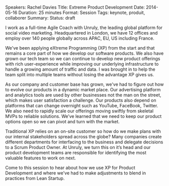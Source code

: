 Speakers: Rachel Davies
Title: Extreme Product Development
Date: 2014-05-16
Duration: 25 minutes
Format: Session
Tags: keynote, produit, collaborer
Summary: 
Status: draft


I work as a full-time Agile Coach with Unruly, the leading global platform for social video marketing. Headquartered in London, we have 12 offices and employ over 140 people globally across APAC, EU, US including France.  
  
We've been applying eXtreme Programming (XP) from the start and that remains a core part of how we develop our software products. We also have grown our tech team so we can continue to develop new product offerings with rich user-experience while improving our underlying infrastructure to handle a growing amount of traffic and data. I was brought in to help the team split into multiple teams without losing the advantage XP gives us.  
  
As our company and customer base has grown, we've had to figure out how to evolve our products in a dynamic market place. Our advertising platform and analytics tools are used by other businesses not the man on the street, which makes user satisfaction a challenge. Our products also depend on platforms that can change overnight such as YouTube, FaceBook, Twitter. We also need to rapidly scale our offerings moving swiftly from skeletal MVPs to reliable solutions. We’ve learned that we need to keep our product options open so we can pivot and turn with the market.  
  
Traditional XP relies on an on-site customer so how do we make plans with our internal stakeholders spread across the globe? Many companies create different departments for interfacing to the business and delegate decisions to a Scrum Product Owner. At Unruly, we turn this on it’s head and our product development teams are responsible for identifying the most valuable features to work on next.  

Come to this session to hear about how we use XP for Product Development and where we've had to make adjustments to blend in practices from Lean Startup.
